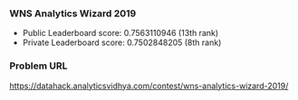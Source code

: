 ### WNS Analytics Wizard 2019

- Public Leaderboard score: 0.7563110946 (13th rank)
- Private Leaderboard score: 0.7502848205 (8th rank)

### Problem URL

https://datahack.analyticsvidhya.com/contest/wns-analytics-wizard-2019/